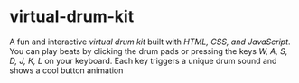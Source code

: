 # virtual-drum-kit
A fun and interactive *virtual drum kit* built with *HTML, CSS, and JavaScript*.   You can play beats by clicking the drum pads or pressing the keys *W, A, S, D, J, K, L* on your keyboard.   Each key triggers a unique drum sound and shows a cool button animation
